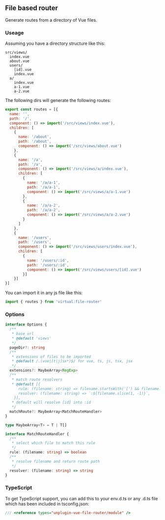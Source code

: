 ## File based router
Generate routes from a directory of Vue files.

### Useage
Assuming you have a directory structure like this:
```
src/views/
  index.vue
  about.vue
  users/
    [id].vue
    index.vue
  a/
    index.vue
    a-1.vue
    a-2.vue
```
The following dirs will generate the following routes:
```js
export const routes = [{
  name: '',
  path: '/',
  component: () => import('/src/views/index.vue'),
  children: [
    {
      name: '/about',
      path: '/about',
      component: () => import('/src/views/about.vue')
    },
    {
      name: '/a',
      path: '/a',
      component: () => import('/src/views/a/index.vue'),
      children: [
        {
          name: '/a/a-1',
          path: '/a/a-1',
          component: () => import('/src/views/a/a-1.vue')
        },
        {
          name: '/a/a-2',
          path: '/a/a-2',
          component: () => import('/src/views/a/a-2.vue')
        }
      ]
    },
    {
      name: '/users',
      path: '/users',
      component: () => import('/src/views/users/index.vue'),
      children: [
        {
          name: '/users/:id',
          path: '/users/:id',
          component: () => import('/src/views/users/[id].vue')
        }]
    }]
}]
```
You can import it in any js file like this:
```js
import { routes } from 'virtual:file-router'
```

### Options
```ts
interface Options {
  /**
   * base url
   * @default 'views'
   */
  pageDir?: string
  /**
   * extensions of files to be imported
   * @default /.(vue|[t|j]sx*)$/ for vue, ts, js, tsx, jsx
   */
  extensions?: MaybeArray<RegExp>
  /**
   * match route resolvers
   * @default [{
      rule: (filename: string) => filename.startsWith('[') && filename.endsWith(']'),
      resolver: (filename: string) => `:${filename.slice(1, -1)}`,
    }],
   * default will resolve [id] into :id
   */
  matchRoute?: MaybeArray<MatchRouteHandler>
}

type MaybeArray<T> = T | T[]

interface MatchRouteHandler {
  /**
   * select which file to match this rule
   */
  rule: (filename: string) => boolean
  /**
   * resolve filename and return route path
   */
  resolver: (filename: string) => string
}
```

### TypeScript
To get TypeScript support, you can add this to your env.d.ts or any .d.ts file which has been included in tsconfig.json:
```ts
/// <reference types="unplugin-vue-file-router/module" />
```